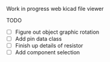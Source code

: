 Work in progress web kicad file viewer

TODO
- [ ] Figure out object graphic rotation
- [ ] Add pin data class
- [ ] Finish up details of resistor
- [ ] Add component selection 